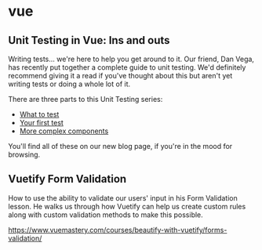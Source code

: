 # vue

## Unit Testing in Vue: Ins and outs

Writing tests... we're here to help you get around to it. Our friend, Dan Vega, has recently put together a complete guide to unit testing. We'd definitely recommend giving it a read if you've thought about this but aren't yet writing tests or doing a whole lot of it.

There are three parts to this Unit Testing series:

* [What to test](https://www.vuemastery.com/blog/unit-testing-vue-1)
* [Your first test](https://www.vuemastery.com/blog/Unit-Testing-in-Vue-Your-First-Test/)
* [More complex components](https://www.vuemastery.com/blog/Unit-Testing-in%20Vue-More-complex-components/)

You'll find all of these on our new blog page, if you're in the mood for browsing.

## Vuetify Form Validation

How to use the ability to validate our users' input in his Form Validation lesson. He walks us through how Vuetify can help us create custom rules along with custom validation methods to make this possible.

https://www.vuemastery.com/courses/beautify-with-vuetify/forms-validation/



